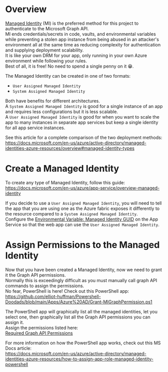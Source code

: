 # Overview
[Managed Identity](https://docs.microsoft.com/en-us/azure/active-directory/managed-identities-azure-resources/overview) (MI) is the preferred method for this project to authenticate to the Microsoft Graph API.   
MI ends credentials/secrets in code, vaults, and environmental variables while preventing a stolen app instance from being abused in an attacker's environment all at the same time as reducing complexity for authentication and supplying deployment scalability.   
It is like your own DRM for your app, only running in your own Azure environment while following your rules.   
Best of all, it is free! No need to spend a single penny on it 😁.

The Managed Identity can be created in one of two formats:
- `User Assigned Managed Identity`
- `System Assigned Managed Identity`

Both have benefits for different architectures.   
A `System Assigned Managed Identity` is good for a single instance of an app and requires less configurations but it is less scalable.   
A `User Assigned Managed Identity` is good for when you want to scale the app to many instances in separate app services but keep a single identity for all app service instances.

See this article for a complete comparison of the two deployment methods:   
https://docs.microsoft.com/en-us/azure/active-directory/managed-identities-azure-resources/overview#managed-identity-types

# Create a Managed Identity
To create any type of Managed Identity, follow this guide:   
https://docs.microsoft.com/en-us/azure/app-service/overview-managed-identity

If you decide to use a `User Assigned Managed Identity`, you will need to tell the app that you are using one as the Azure fabric exposes it differently to the resource compared to a `System Assigned Managed Identity`.   
Configure the [Environmental Variable: Managed Identity GUID](./Environmental-Variables-Reference#psm_managed_id_guid) on the App Service so that the web app can use the `User Assigned Managed Identity`.

# Assign Permissions to the Managed Identity
Now that you have been created a Managed Identity, now we need to grant it the Graph API permissions.   
Normally this is exceedingly difficult as you must manually call graph API commands to assign the permissions.   
No fear, PowerShell is here! Check out this PowerShell app:
https://github.com/elliot-huffman/Powershell-Doodads/blob/main/Apps/Azure%20AD/Grant-MIGraphPermission.ps1

The PowerShell app will graphically list all the managed identities, let you select one, then graphically list all the Graph API permissions you can assign it.   
Assign the permissions listed here:   
[Required Graph API Permissions](./Required-Graph-API-Permissions)

For more information on how the PowerShell app works, check out this MS Docs article:   
https://docs.microsoft.com/en-us/azure/active-directory/managed-identities-azure-resources/how-to-assign-app-role-managed-identity-powershell